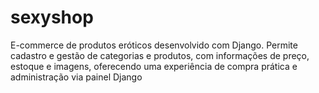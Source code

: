 # sexyshop
E-commerce de produtos eróticos desenvolvido com Django. Permite cadastro e gestão de categorias e produtos, com informações de preço, estoque e imagens, oferecendo uma experiência de compra prática e administração via painel Django
